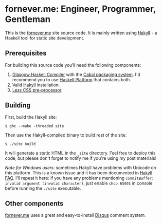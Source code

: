 fornever.me: Engineer, Programmer, Gentleman
============================================

This is the [fornever.me](http://fornever.me) site source code. It is mainly written using [Hakyll](http://jaspervdj.be/hakyll/) - a Haskell tool for static site development.

Prerequisites
-------------

For building this source code you'll need the following components:

1. [Glasgow Haskell Compiler](http://www.haskell.org/ghc/) with the [Cabal packaging system](http://www.haskell.org/cabal/). I'd recommend you to use [Haskell Platform](https://www.haskell.org/platform/) that contains both.
2. Valid [Hakyll](http://jaspervdj.be/hakyll/) installation.
3. [Less CSS pre-processor](http://lesscss.org/).

Building
--------

First, build the Hakyll site:

    $ ghc --make -threaded site

Then use the Hakyll-compiled binary to build rest of the site:

    $ ./site build

It will generate a static HTML in the `_site` directory. Feel free to deploy this code, but please don't forget to notify me if you're using my post materials!

*Note for Windows users:* sometimes Hakyll have problems with Unicode on this platform. This is a known issue and it has been documented in [Hakyll FAQ](http://jaspervdj.be/hakyll/tutorials/faq.html). I'll repeat it here: if you have any problems mentioning `commitBuffer: invalid argument (invalid character)`, just enable `chcp 65001` in console before running the `./site` executable.

Other components
----------------

[fornever.me](http://fornever.me) uses a great and easy-to-install [Disqus](https://disqus.com/) comment system.
